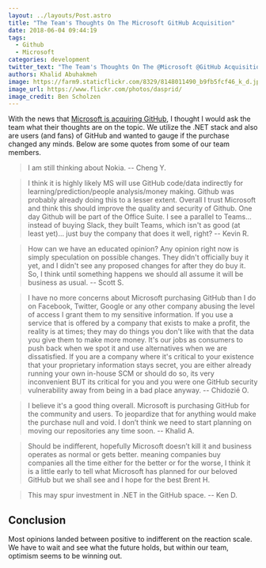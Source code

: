 ```yaml
---
layout: ../layouts/Post.astro
title: "The Team's Thoughts On The Microsoft GitHub Acquisition"
date: 2018-06-04 09:44:19
tags:
  - Github
  - Microsoft
categories: development
twitter_text: "The Team's Thoughts On The @Microsoft @GitHub Acquisition"
authors: Khalid Abuhakmeh
image: https://farm9.staticflickr.com/8329/8148011490_b9fb5fcf46_k_d.jpg
image_url: https://www.flickr.com/photos/dasprid/
image_credit: Ben Scholzen
---
```


With the news that [Microsoft is acquiring GitHub](https://news.microsoft.com/2018/06/04/microsoft-to-acquire-github-for-7-5-billion/), I thought I would ask the team what their thoughts are on the topic. We utilize the .NET stack and also are users (and fans) of GitHub and wanted to gauge if the purchase changed any minds. Below are some quotes from some of our team members.

> I am still thinking about Nokia.
> -- Cheng Y.

>  I think it is highly likely MS will use GitHub code/data indirectly for learning/prediction/people analysis/money making.  Github was probably already doing this to a lesser extent.  Overall I trust Microsoft and think this should improve the quality and security of Github.  One day Github will be part of the Office Suite.  I see a parallel to Teams... instead of buying Slack, they built Teams, which isn't as good (at least yet)... just buy the company that does it well, right?
> -- Kevin R.

> How can we have an educated opinion?  Any opinion right now is simply speculation on possible changes.  They didn't officially buy it yet, and I didn't see any proposed changes for after they do buy it.  So, I think until something happens we should all assume it will be business as usual.
> -- Scott S.

> I have no more concerns about Microsoft purchasing GitHub than I do on Facebook, Twitter, Google or any other company abusing the level of access I grant them to my sensitive information.  If you use a service that is offered by a company that exists to make a profit, the reality is at times; they may do things you don't like with that the data you give them to make more money. It's our jobs as consumers to push back when we spot it and use alternatives when we are dissatisfied. If you are a company where it's critical to your existence that your proprietary information stays secret, you are either already running your own in-house SCM or should do so, its very inconvenient BUT its critical for you and you were one GitHub security vulnerability away from being in a bad place anyway.
>-- Chidozié O.

> I believe it's a good thing overall. Microsoft is purchasing GitHub for the community and users. To jeopardize that for anything would make the purchase null and void. I don’t think we need to start planning on moving our repositories any time soon.
>-- Khalid A.

> Should be indifferent, hopefully Microsoft doesn’t kill it and business operates as normal or gets better.
meaning companies buy companies all the time either for the better or for the worse, I think it is a little early to tell what Microsoft has planned for our beloved GitHub but we shall see and I hope for the best
> Brent H.

> This may spur investment in .NET in the GitHub space.
> -- Ken D.

## Conclusion

Most opinions landed between positive to indifferent on the reaction scale. We have to wait and see what the future holds, but within our team, optimism seems to be winning out.